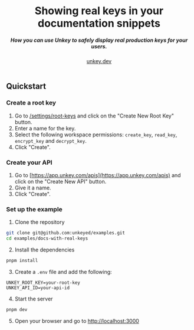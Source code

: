 
<div align="center">
    <h1 align="center">Showing real keys in your documentation snippets</h1>
    <h5>How you can use Unkey to safely display real production keys for your users.</h5>
</div>

<div align="center">
  <a href="https://unkey.dev">unkey.dev</a>
</div>
<br/>


## Quickstart

### Create a root key

1. Go to [/settings/root-keys](https://app.unkey.com/settings/root-key) and click on the "Create New Root Key" button.
2. Enter a name for the key.
3. Select the following workspace permissions: `create_key`, `read_key`, `encrypt_key` and `decrypt_key`.
4. Click "Create".


### Create your API

1. Go to [https://app.unkey.com/apis](https://app.unkey.com/apis) and click on the "Create New API" button.
2. Give it a name.
3. Click "Create".


### Set up the example

1. Clone the repository
```bash
git clone git@github.com:unkeyed/examples.git
cd examples/docs-with-real-keys
```

2. Install the dependencies
```bash
pnpm install
```

3. Create a `.env` file and add the following:
```env
UNKEY_ROOT_KEY=your-root-key
UNKEY_API_ID=your-api-id
```

4. Start the server
```bash
pnpm dev
```

5. Open your browser and go to [http://localhost:3000](http://localhost:3000)
